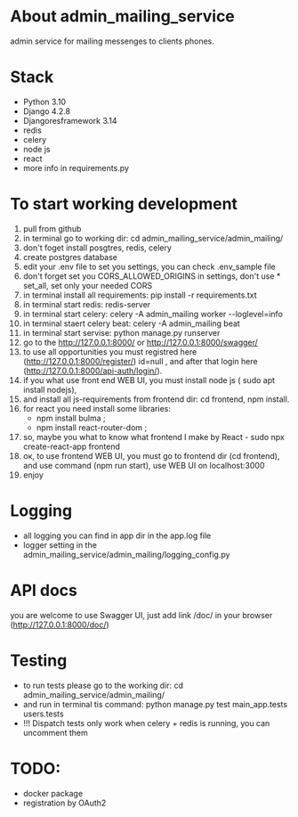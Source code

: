 # About admin_mailing_service
admin service for mailing messenges to clients phones.

# Stack
- Python 3.10
- Django 4.2.8
- Djangoresframework 3.14
- redis
- celery
- node js
- react
- more info in requirements.py 

# To start working development

1. pull from github
2. in terminal go to working dir: cd admin_mailing_service/admin_mailing/
3. don't foget install posgtres, redis, celery
4. create postgres database
5. edit your .env file to set you settings, you can check .env_sample file
6. don't forget set you CORS_ALLOWED_ORIGINS in settings, don't use * set_all, set only your needed CORS
7. in terminal install all requirements: pip install -r requirements.txt
8. in terminal start redis: redis-server
9. in terminal start celery: celery -A admin_mailing worker --loglevel=info
10. in terminal staert celery beat: celery -A admin_mailing beat
11. in terminal start servise: python manage.py runserver
12. go to the http://127.0.0.1:8000/ or http://127.0.0.1:8000/swagger/
13. to use all opportunities you must registred here (http://127.0.0.1:8000/register/) id=null ,
    and after that login here (http://127.0.0.1:8000/api-auth/login/).
14. if you what use front end WEB UI, you must install node js ( sudo apt install nodejs),
15. and install all js-requirements from frontend dir: cd frontend,  npm install.
16. for react you need install some libraries:
     - npm install bulma ;
     - npm install react-router-dom ;
17. so, maybe you what to know what frontend I make by React - sudo npx create-react-app frontend
18. ок, to use frontend WEB UI, you must go to frontend dir (cd frontend), and use command (npm run start), use WEB UI on localhost:3000
19. enjoy

# Logging
- all logging you can find in app dir in the app.log file
- logger setting in the admin_mailing_service/admin_mailing/logging_config.py

# API docs
you are welcome to use Swagger UI, just add link /doc/ in your browser (http://127.0.0.1:8000/doc/)

# Testing 
- to run tests please go to the working dir: cd admin_mailing_service/admin_mailing/
- and run in terminal tis command: python manage.py test main_app.tests users.tests
- !!! Dispatch tests only work when celery + redis is running, you can uncomment them

# TODO:
- docker package
- registration by OAuth2 
